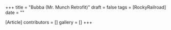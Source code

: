 +++
title = "Bubba (Mr. Munch Retrofit)"
draft = false
tags = [RockyRailroad]
date = ""

[Article]
contributors = []
gallery = []
+++